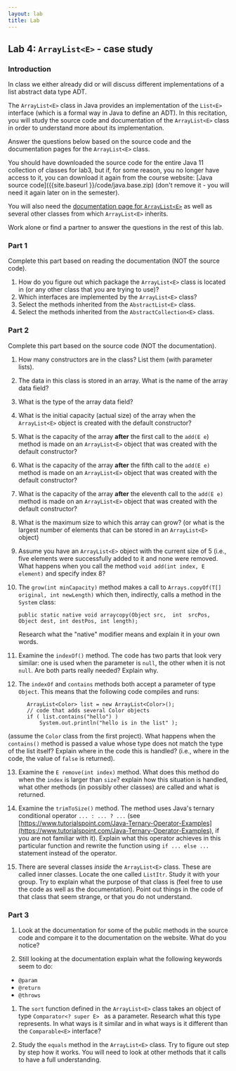 ```yaml
---
layout: lab
title: Lab
---
```

<!--
<div class="lab-right" markdown="1">

__due date:__ 7 days from the time you start the lab or
Oct. 7
(whichever comes first)

__submission mode:__ group

</div>
-->
<main markdown="1" class="lab">

## Lab 4: <code class="code_title">ArrayList&lt;E&gt;</code> - case study


### Introduction

In class we either already did or will discuss different implementations
of a list abstract data type ADT.

The `ArrayList<E>` class in Java provides an implementation of the `List<E>` interface (which is a formal way in Java to define an ADT).
In this recitation, you will study the source code and documentation of the `ArrayList<E>` class in order to understand more about its implementation.

Answer the questions below based on the source code and the documentation pages for the `ArrayList<E>` class.

You should have downloaded the source code for the entire Java 11 collection
of classes for lab3, but if, for some reason, you no longer have access to it, you can download it again from the course website: [Java source code]({{site.baseurl }}/code/java.base.zip) (don't remove it - you will need it again later on in the semester).

You will also need the [documentation page for `ArrayList<E>`](https://docs.oracle.com/en/java/javase/11/docs/api/java.base/java/util/ArrayList.html) as well as several other classes from which `ArrayList<E>` inherits.

Work alone or find a partner to answer the questions in the rest of this lab.


### Part 1

<span class="strong">Complete this part based on reading the documentation (NOT the source code).</span>

1. How do you figure out which package the `ArrayList<E>` class is located in (or any other class that you are trying to use)?
2. Which interfaces are implemented by the `ArrayList<E>` class?
3. Select the methods inherited from the `AbstractList<E>`  class.
4. Select the methods inherited from the `AbstractCollection<E>` class.


### Part 2

<span class="strong">Complete this part based on the source code (NOT the documentation).</span>

1. How many constructors are in the class? List them (with parameter lists).
2. The data in this class is stored in an array. What is the name of the array data field?
3. What is the type of the array data field?
4. What is the initial capacity (actual size) of the array when the `ArrayList<E>` object is created with the default constructor?
5. What is the capacity of the array **after** the first call to the `add(E e`) method is made on an `ArrayList<E>` object that was created with the default constructor?
6. What is the capacity of the array **after** the fifth call to the `add(E e)` method is made on an `ArrayList<E>` object that was created with the default constructor?
7. What is the capacity of the array **after** the eleventh call to the `add(E e)` method is made on an `ArrayList<E>` object that was created with the default constructor?
8. What is the maximum size to which this array can grow? (or what is the largest number of elements that can be stored in an `ArrayList<E>` object)
9. Assume you have an `ArrayList<E>` object with the current size of 5 (i.e., five elements were successfully added to it and none were removed. What happens when you call the method `void add(int index, E element)` and specify index 8?
10. The `grow(int minCapacity)` method makes a call to `Arrays.copyOf(T[] original, int newLength)` which then, indirectly, calls a method in the `System` class:

    `public static native void arraycopy(Object src,  int  srcPos, Object dest, int destPos, int length);`

	Research what the "native" modifier means and explain it in your own words.
11. Examine the `indexOf()` method. The code has two parts that look very similar: one is used when the parameter is `null`, the other when it is not `null`. Are both parts really needed? Explain why.
12. The `indexOf` and `contains` methods both accept a parameter of type `Object`. This means that the following code compiles and runs:
```
      ArrayList<Color> list = new ArrayList<Color>();
      // code that adds several Color objects
      if ( list.contains("hello") )
          System.out.println("hello is in the list" );
```
(assume the `Color` class from the first project).
    What happens when the `contains()` method is passed a value whose type does not match the type of the list itself? Explain where in the code this is handled? (i.e., where in the code, the value of `false` is returned).


13. Examine the    `E remove(int index)`    method. What does this method do when the `index` is larger than `size`? explain how this situation is handled, what other methods (in possibly other classes) are called  and  what is returned.

14. Examine the `trimToSize()` method. The method uses Java's ternary conditional operator `... : ... ? ...`
(see [https://www.tutorialspoint.com/Java-Ternary-Operator-Examples](https://www.tutorialspoint.com/Java-Ternary-Operator-Examples), if you are not familiar with it). Explain what this operator achieves in this particular function and rewrite the function using `if ... else ...` statement instead of the operator.

15. There are several classes _inside_ the `ArrayList<E>` class. These are called inner classes. Locate the one called `ListItr`. Study it with your group. Try to explain what the purpose of that class is (feel free to use the code as well as the documentation).  Point out things in the code of that class that seem strange, or that you do not understand.



### Part 3

1. Look at the documentation for some of the public methods in the source code and compare it to the documentation on the website. What do you notice?

1. Still looking at the documentation explain what the following keywords seem to do:
  - `@param`
  - `@return`
  - `@throws`

1. The `sort` function defined in the `ArrayList<E>` class takes an object of type `Comparator<? super E> ` as a parameter. Research what this type represents. In what ways is it similar and in what ways is it different than the `Comparable<E>` interface?

1. Study the `equals` method  in the `ArrayList<E>` class. Try to figure out step by step how it works. You will need to look at other methods that it calls to have a full understanding.


</main>
